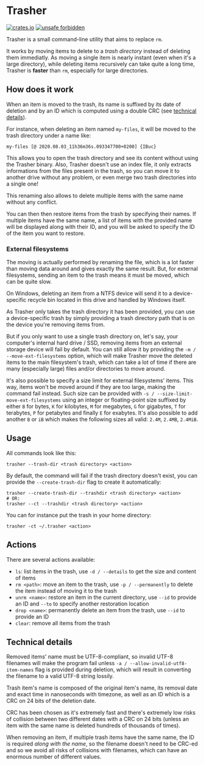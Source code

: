 # Trasher

[![crates.io](https://img.shields.io/crates/v/trasher)](https://crates.io/crates/trasher)
[![unsafe forbidden](https://img.shields.io/badge/unsafe-forbidden-success.svg)](https://github.com/rust-secure-code/safety-dance/)

Trasher is a small command-line utility that aims to replace `rm`.

It works by moving items to delete to a _trash directory_ instead of deleting them immediatly. As moving a single item is nearly instant (even when it's a large directory), while deleting items recursively can take quite a long time, Trasher is **faster** than `rm`, especially for large directories.

## How does it work

When an item is moved to the trash, its name is suffixed by its date of deletion and by an ID which is computed using a double CRC (see [technical details](#technical-details)).

For instance, when deleting an item named `my-files`, it will be moved to the trash directory under a name like:

```
my-files [@ 2020.08.03_11h36m36s.093347700+0200] {IBuc}
```

This allows you to open the trash directory and see its content without using the Trasher binary. Also, Trasher doesn't use an index file, it only extracts informations from the files present in the trash, so you can move it to another drive without any problem, or even merge two trash directories into a single one!

This renaming also allows to delete multiple items with the same name without any conflict.

You can then then restore items from the trash by specifying their names. If multiple items have the same name, a list of items with the provided name will be displayed along with their ID, and you will be asked to specify the ID of the item you want to restore.

### External filesystems

The moving is actually performed by renaming the file, which is a lot faster than moving data around and gives exactly the same result. But, for external filesystems, sending an item to the trash means it must be moved, which can be quite slow.

On Windows, deleting an item from a NTFS device will send it to a device-specific recycle bin located in this drive and handled by Windows itself.

As Trasher only takes the trash directory it has been provided, you can use a device-specific trash by simply providing a trash directory path that is on the device you're removing items from.

But if you only want to use a single trash directory on, let's say, your computer's internal hard drive / SSD, removing items from an external storage device will fail by default. You can still allow it by providing the `-m / --move-ext-filesystems` option, which will make Trasher move the deleted items to the main filesystem's trash, which can take a lot of time if there are many (especially large) files and/or directories to move around.

It's also possible to specify a size limit for external filesystems' items. This way, items won't be moved around if they are too large, making the command fail instead. Such size can be provided with `-s / --size-limit-move-ext-filesystems` using an integer or floating-point size suffixed by either `B` for bytes, `K` for kilobytes, `M` for megabytes, `G` for gigabytes, `T` for terabytes, `P` for petabytes and finally `E` for exabytes. It's also possible to add another `B` or `iB` which makes the following sizes all valid: `2.4M`, `2.4MB`, `2.4MiB`.

## Usage

All commands look like this:

```shell
trasher --trash-dir <trash directory> <action>
```

By default, the command will fail if the trash directory doesn't exist, you can provide the `--create-trash-dir` flag to create it automatically:

```shell
trasher --create-trash-dir --trashdir <trash directory> <action>
# OR:
trasher --ct --trashdir <trash directory> <action>
```

You can for instance put the trash in your home directory:

```shell
trasher -ct ~/.trasher <action>
```

## Actions

There are several actions available:

* `ls`: list items in the trash, use `-d / --details` to get the size and content of items
* `rm <path>`: move an item to the trash, use `-p / --permanently` to delete the item instead of moving it to the trash
* `unrm <name>`: restore an item in the current directory, use `--id` to provide an ID and `--to` to specify another restoration location
* `drop <name>`: permanently delete an item from the trash, use `--id` to provide an ID
* `clear`: remove all items from the trash

## Technical details

Removed items' name must be UTF-8-compliant, so invalid UTF-8 filenames will make the program fail unless `-a / --allow-invalid-utf8-item-names` flag is provided during deletion, which will result in converting the filename to a valid UTF-8 string lossily.

Trash item's name is composed of the original item's name, its removal date and exact time in nanoseconds with timezone, as well as an ID which is a CRC on 24 bits of the deletion date.

CRC has been chosen as it's extremely fast and there's extremely low risks of collision between two different dates with a CRC on 24 bits (unless an item with the same name is deleted hundreds of thousands of times).

When removing an item, if multiple trash items have the same name, the ID is required _along with the name_, so the filename doesn't need to be CRC-ed and so we avoid all risks of collisions with filenames, which can have an enormous number of different values.